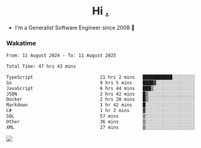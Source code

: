 <h1 align="center">Hi <a href="https://www.hackerrank.com/erasmosaraujo">.</a></h1>
 
- I'm a Generalist Software Engineer  since 2008 🚀
<!--  
<p align="left">
  <a href="https://github.com/erasmosoares/github-readme-stats">
    <img
      align="center"
      src="https://github-readme-stats.vercel.app/api/top-langs/?username=erasmosoares&theme=radical&layout=compact"
    />
  </a>
  <a href="https://github.com/erasmosoares/github-readme-stats">
    [![Harlok's WakaTime stats](https://github-readme-stats.vercel.app/api/wakatime?username=ffflabs)](https://github.com/anuraghazra/github-readme-stats)
  </a>
</p>

<!--
 ### Repo 
 
<p align="left">
 <a href="https://github.com/erasmosoares/github-readme-stats">
    <img
      align="center"
      height="165"
      src="https://github-readme-stats.vercel.app/api/pin?username=erasmosoares&repo=sample-node&title_color=fff&icon_color=f9f9f9&text_color=9f9f9f&bg_color=151515"
    />
  </a>
  <a href="https://github.com/erasmosoares/github-readme-stats">
    <img
      align="center"
      height="165"
      src="https://github-readme-stats.vercel.app/api/pin?username=erasmosoares&repo=sample-node&title_color=fff&icon_color=f9f9f9&text_color=9f9f9f&bg_color=151515"
    />
  </a>
</p>
-->

 ### Wakatime 

<!--START_SECTION:waka-->

```txt
From: 11 August 2024 - To: 11 August 2025

Total Time: 47 hrs 43 mins

TypeScript                         21 hrs 2 mins   ███████████░░░░░░░░░░░░░░   43.52 %
Go                                 9 hrs 5 mins    ████▓░░░░░░░░░░░░░░░░░░░░   18.81 %
JavaScript                         6 hrs 44 mins   ███▒░░░░░░░░░░░░░░░░░░░░░   13.96 %
JSON                               2 hrs 42 mins   █▒░░░░░░░░░░░░░░░░░░░░░░░   05.61 %
Docker                             2 hrs 20 mins   █▒░░░░░░░░░░░░░░░░░░░░░░░   04.84 %
Markdown                           1 hr 42 mins    █░░░░░░░░░░░░░░░░░░░░░░░░   03.54 %
C#                                 1 hr 2 mins     ▓░░░░░░░░░░░░░░░░░░░░░░░░   02.16 %
SQL                                57 mins         ▒░░░░░░░░░░░░░░░░░░░░░░░░   01.99 %
Other                              36 mins         ▒░░░░░░░░░░░░░░░░░░░░░░░░   01.25 %
XML                                27 mins         ▒░░░░░░░░░░░░░░░░░░░░░░░░   00.95 %
```

<!--END_SECTION:waka-->

![](https://komarev.com/ghpvc/?username=erasmosoares&color=brightgreen)
